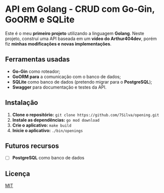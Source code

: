 # API em Golang - CRUD com Go-Gin, GoORM e SQLite

Este é o meu **primeiro projeto** utilizando a linguagem **Golang**. Neste projeto, construí uma API baseada em um **vídeo do Arthur404dev**, porém fiz **minhas modificações e novas implementações**.

## Ferramentas usadas
- **Go-Gin** como roteador;
- **GoORM para** a comunicação com o banco de dados;
- **SQLite** como banco de dados (pretendo migrar para o **PostgreSQL**);
- **Swagger** para documentação e testes da API.

## Instalação
1. **Clone o repositório:** `git clone https://github.com/7Silva/opening.git`
2. **Instale as dependências:** `go mod download`
3. **Crie o aplicativo:** `make build`
4. **Inicie o aplicativo:** `./bin/openings`

## Futuros recursos
- [ ] **PostgreSQL** como banco de dados

## Licença

[MIT](https://github.com/7Silva/opening/blob/main/LICENSE)
